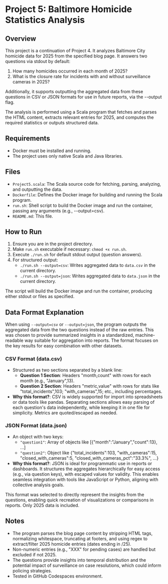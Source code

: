 # Project 5: Baltimore Homicide Statistics Analysis

## Overview
This project is a continuation of Project 4. It analyzes Baltimore City homicide data for 2025 from the specified blog page. It answers two questions via stdout by default:
1. How many homicides occurred in each month of 2025?
2. What is the closure rate for incidents with and without surveillance cameras in 2025?

Additionally, it supports outputting the aggregated data from these questions in CSV or JSON formats for use in future reports, via the --output flag.

The analysis is performed using a Scala program that fetches and parses the HTML content, extracts relevant entries for 2025, and computes the required statistics or outputs structured data.

## Requirements
- Docker must be installed and running.
- The project uses only native Scala and Java libraries.

## Files
- `Project5.scala`: The Scala source code for fetching, parsing, analyzing, and outputting the data.
- `Dockerfile`: Defines the Docker image for building and running the Scala program.
- `run.sh`: Shell script to build the Docker image and run the container, passing any arguments (e.g., --output=csv).
- `README.md`: This file.

## How to Run
1. Ensure you are in the project directory.
2. Make `run.sh` executable if necessary: `chmod +x run.sh`.
3. Execute `./run.sh` for default stdout output (question answers).
4. For structured output:
   - `./run.sh --output=csv`: Writes aggregated data to `data.csv` in the current directory.
   - `./run.sh --output=json`: Writes aggregated data to `data.json` in the current directory.

The script will build the Docker image and run the container, producing either stdout or files as specified.

## Data Format Explanation
When using `--output=csv` or `--output=json`, the program outputs the aggregated data from the two questions instead of the raw entries. This was chosen to provide summarized insights in a standardized, machine-readable way suitable for aggregation into reports. The format focuses on the key results for easy combination with other datasets.

### CSV Format (data.csv)
- Structured as two sections separated by a blank line:
  - **Question 1 Section**: Headers "month,count" with rows for each month (e.g., "January",13).
  - **Question 2 Section**: Headers "metric,value" with rows for stats like "total_incidents",103; "with_cameras",15; etc., including percentages.
- **Why this format?**: CSV is widely supported for import into spreadsheets or data tools like pandas. Separating sections allows easy parsing of each question's data independently, while keeping it in one file for simplicity. Metrics are quoted/escaped as needed.

### JSON Format (data.json)
- An object with two keys:
  - `"question1"`: Array of objects like [{"month":"January","count":13}, ...]
  - `"question2"`: Object like {"total_incidents":103, "with_cameras":15, "closed_with_cameras":5, "closed_with_cameras_pct":"33.3%", ...}
- **Why this format?**: JSON is ideal for programmatic use in reports or dashboards. It structures the aggregates hierarchically for easy access (e.g., via question keys), with escaped values for validity. This enables seamless integration with tools like JavaScript or Python, aligning with collective analysis goals.

This format was selected to directly represent the insights from the questions, enabling quick recreation of visualizations or comparisons in reports. Only 2025 data is included.

## Notes
- The program parses the blog page content by stripping HTML tags, normalizing whitespace, truncating at footers, and using regex to extract/filter 2025 homicide entries (dates ending in /25).
- Non-numeric entries (e.g., "XXX" for pending cases) are handled but excluded if not 2025.
- The questions provide insights into temporal distribution and the potential impact of surveillance on case resolutions, which could inform policing strategies.
- Tested in GitHub Codespaces environment.
